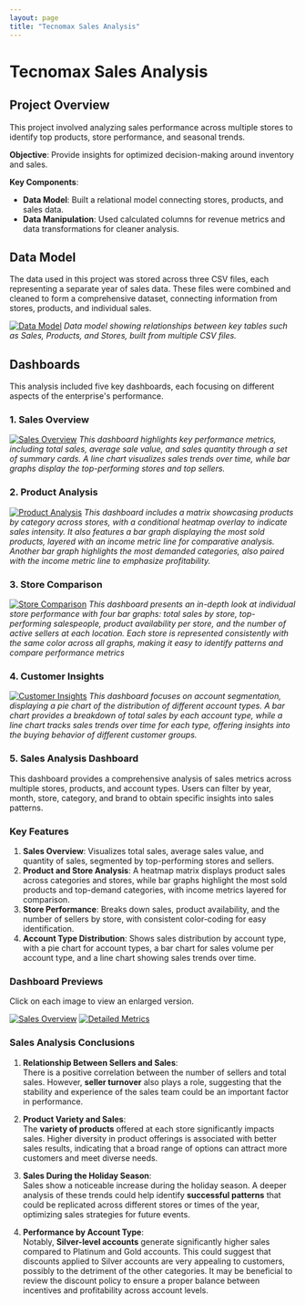 ```yaml
---
layout: page
title: "Tecnomax Sales Analysis"
---
```


# Tecnomax Sales Analysis

## Project Overview
This project involved analyzing sales performance across multiple stores to identify top products, store performance, and seasonal trends.

**Objective**: Provide insights for optimized decision-making around inventory and sales.

**Key Components**:
- **Data Model**: Built a relational model connecting stores, products, and sales data.
- **Data Manipulation**: Used calculated columns for revenue metrics and data transformations for cleaner analysis.

## Data Model
The data used in this project was stored across three CSV files, each representing a separate year of sales data. These files were combined and cleaned to form a comprehensive dataset, connecting information from stores, products, and individual sales.

[![Data Model](/assets/img/Datamodel.png)](https://Savenast.github.io/portfolio/assets/img/Datamodel.png)
*Data model showing relationships between key tables such as Sales, Products, and Stores, built from multiple CSV files.*


## Dashboards

This analysis included five key dashboards, each focusing on different aspects of the enterprise's performance.

### 1. Sales Overview
[![Sales Overview](assets/img/TecnomaxResumen.png)](https://Savenast.github.io/portfolio/assets/img/TecnomaxResumen.png)
*This dashboard highlights key performance metrics, including total sales, average sale value, and sales quantity through a set of summary cards. A line chart visualizes sales trends over time, while bar graphs display the top-performing stores and top sellers.*

### 2. Product Analysis
[![Product Analysis](assets/img/TecnomaxProductos.png)](https://Savenast.github.io/portfolio/assets/img/TecnomaxProductos.png)
*This dashboard includes a matrix showcasing products by category across stores, with a conditional heatmap overlay to indicate sales intensity. It also features a bar graph displaying the most sold products, layered with an income metric line for comparative analysis. Another bar graph highlights the most demanded categories, also paired with the income metric line to emphasize profitability.*

### 3. Store Comparison
[![Store Comparison](assets/img/TecnomaxSucyVend.png)](https://Savenast.github.io/portfolio/assets/img/TecnomaxSucyVend.png)
*This dashboard presents an in-depth look at individual store performance with four bar graphs: total sales by store, top-performing salespeople, product availability per store, and the number of active sellers at each location. Each store is represented consistently with the same color across all graphs, making it easy to identify patterns and compare performance metrics*

### 4. Customer Insights
[![Customer Insights](assets/img/TecnomaxClientes.png)](https://Savenast.github.io/portfolio/assets/img/TecnomaxClientes.png)
*This dashboard focuses on account segmentation, displaying a pie chart of the distribution of different account types. A bar chart provides a breakdown of total sales by each account type, while a line chart tracks sales trends over time for each type, offering insights into the buying behavior of different customer groups.*

### 5. Sales Analysis Dashboard

This dashboard provides a comprehensive analysis of sales metrics across multiple stores, products, and account types. Users can filter by year, month, store, category, and brand to obtain specific insights into sales patterns.

### Key Features

1. **Sales Overview**: Visualizes total sales, average sales value, and quantity of sales, segmented by top-performing stores and sellers.
2. **Product and Store Analysis**: A heatmap matrix displays product sales across categories and stores, while bar graphs highlight the most sold products and top-demand categories, with income metrics layered for comparison.
3. **Store Performance**: Breaks down sales, product availability, and the number of sellers by store, with consistent color-coding for easy identification.
4. **Account Type Distribution**: Shows sales distribution by account type, with a pie chart for account types, a bar chart for sales volume per account type, and a line chart showing sales trends over time.

### Dashboard Previews

Click on each image to view an enlarged version.

 [![Sales Overview](./assets/img/Insight1.png)](https://Savenast.github.io/portfolio/assets/img/Insight1.png)
 [![Detailed Metrics](./assets/img/Insight2.png)](https://Savenast.github.io/portfolio/assets/img/Insight2.png)

### Sales Analysis Conclusions

1. **Relationship Between Sellers and Sales**:  
   There is a positive correlation between the number of sellers and total sales. However, **seller turnover** also plays a role, suggesting that the stability and experience of the sales team could be an important factor in performance.

2. **Product Variety and Sales**:  
   The **variety of products** offered at each store significantly impacts sales. Higher diversity in product offerings is associated with better sales results, indicating that a broad range of options can attract more customers and meet diverse needs.

3. **Sales During the Holiday Season**:  
   Sales show a noticeable increase during the holiday season. A deeper analysis of these trends could help identify **successful patterns** that could be replicated across different stores or times of the year, optimizing sales strategies for future events.

4. **Performance by Account Type**:  
   Notably, **Silver-level accounts** generate significantly higher sales compared to Platinum and Gold accounts. This could suggest that discounts applied to Silver accounts are very appealing to customers, possibly to the detriment of the other categories. It may be beneficial to review the discount policy to ensure a proper balance between incentives and profitability across account levels.

